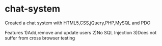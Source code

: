 # chat-system
Created a chat system with HTML5,CSS,jQuery,PHP,MySQL and PDO

Features
1)Add,remove and update users
2)No SQL Injection
3)Does not suffer from cross browser testing


